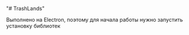 "# TrashLands" 

Выполнено на Electron, поэтому для начала работы нужно запустить установку библиотек
